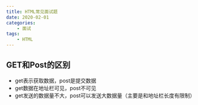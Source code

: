 ```yaml
---
title: HTML常见面试题
date: 2020-02-01
categories: 
    - 面试
tags: 
    - HTML
---
```


## GET和Post的区别
- get表示获取数据，post是提交数据
- get数据在地址栏可见，post不可见
- get发送的数据量不大，post可以发送大数据量（主要是和地址栏长度有限制）
